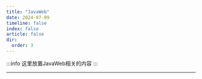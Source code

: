 ```yaml
---
title: "JavaWeb"
date: 2024-07-09
timeline: false
index: false
article: false
dir:
  order: 3
---
```


:::info
这里放置JavaWeb相关的内容
:::

--- 
<Catalog />
